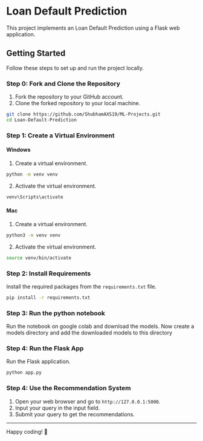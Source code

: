 # Loan Default Prediction

This project implements an Loan Default Prediction using a Flask web application.

## Getting Started

Follow these steps to set up and run the project locally.

### Step 0: Fork and Clone the Repository

1. Fork the repository to your GitHub account.
2. Clone the forked repository to your local machine.

```sh
git clone https://github.com/ShubhamAXS19/ML-Projects.git
cd Loan-Default-Prediction
```

### Step 1: Create a Virtual Environment

#### Windows

1. Create a virtual environment.

```sh
python -m venv venv
```

2. Activate the virtual environment.

```sh
venv\Scripts\activate
```

#### Mac

1. Create a virtual environment.

```sh
python3 -m venv venv
```

2. Activate the virtual environment.

```sh
source venv/bin/activate
```

### Step 2: Install Requirements

Install the required packages from the `requirements.txt` file.

```sh
pip install -r requirements.txt
```


### Step 3: Run the python notebook

Run the notebook on google colab and download the models.
Now create a models directory and add the downloaded models to this directory

### Step 4: Run the Flask App

Run the Flask application.

```sh
python app.py
```

### Step 4: Use the Recommendation System

1. Open your web browser and go to `http://127.0.0.1:5000`.
2. Input your query in the input field.
3. Submit your query to get the recommendations.

---

Happy coding! 🎉
